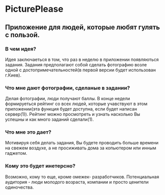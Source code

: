 # PicturePlease
## Приложение для людей, которые любят гулять с пользой.

### В чем идея?
  Идея  заключаеться в том, что раз в неделю в приложении появляються задания. Задания предполагают собой сделать фотографию возле одной с достопримечательностей(в первой версии будет использован г.Киев).
  
### Что мне дают фотографии, сделаные в задании?
  Делая фотографии, люди получают баллы. В конце недели формируеться рейтинг со всех людей, которые учавствуют в этом приложении(эта функция будет доступна, если будет написан сервер(1)). Рейтинг можно просмотреть и узнать насколько Вы успешны и как много заданий сделали(1).
  
### Что мне это дает?
  Мотивируя себя делать задания, Вы будете проводить больше времени на свежем воздухе, а не просиживать дома за копьютером или инным гаджетом.

### Кому это будет инетерсно?
  Возможно, кому то еще, кроме омежек- разработчиков. Потенциальная аудитория - люди молодого возраста, компании и просто ценители одиночества.
  
